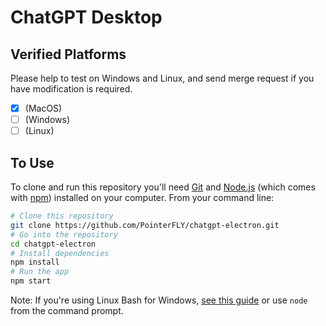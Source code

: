# ChatGPT Desktop

## Verified Platforms
Please help to test on Windows and Linux, and send merge request if you have modification is required.

- [x] (MacOS)
- [ ] (Windows)
- [ ] (Linux)

## To Use

To clone and run this repository you'll need [Git](https://git-scm.com) and [Node.js](https://nodejs.org/en/download/) (which comes with [npm](http://npmjs.com)) installed on your computer. From your command line:

```bash
# Clone this repository
git clone https://github.com/PointerFLY/chatgpt-electron.git
# Go into the repository
cd chatgpt-electron
# Install dependencies
npm install
# Run the app
npm start
```

Note: If you're using Linux Bash for Windows, [see this guide](https://www.howtogeek.com/261575/how-to-run-graphical-linux-desktop-applications-from-windows-10s-bash-shell/) or use `node` from the command prompt.
